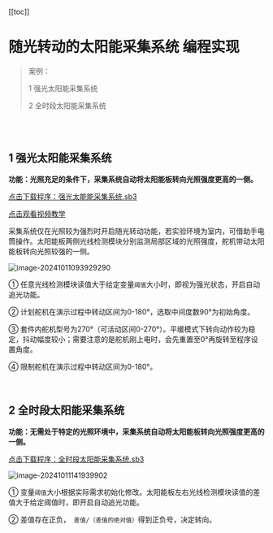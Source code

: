 [[toc]]

# 随光转动的太阳能采集系统 编程实现 

> 案例：
>
> 1  强光太阳能采集系统
>
> 2  全时段太阳能采集系统

<br>

<br>

## 1 强光太阳能采集系统

**功能：光照充足的条件下，采集系统自动将太阳能板转向光照强度更高的一侧。**

<a href="/tutorial/cfdsx/sb3/07/强光太阳能采集系统.sb3">点击下载程序：强光太能能采集系统.sb3</a>

<a href="https://www.bilibili.com/video/BV1BszFYPEg1/?spm_id_from=333.999.0.0&vd_source=d34a80bae9d64a0c5a0716bd47877802" target="_blank">点击观看视频教学</a>


采集系统仅在光照较为强烈时开启随光转动功能，若实验环境为室内，可借助手电筒操作。太阳能板两侧光线检测模块分别监测局部区域的光照强度，舵机带动太阳能板转向光照较强的一侧。

![image-20241011093929290](/随光转动的太阳能采集系统编程实现.assets/image-20241011093929290.png)

①  任意光线检测模块读值大于给定变量`阈值`大小时，即视为强光状态，开启自动追光功能。

②  计划舵机在演示过程中转动区间为0-180°，选取中间度数90°为初始角度。

③  套件内舵机型号为270°（可活动区间0-270°）。平缓模式下转向动作较为稳定，抖动幅度较小；需要注意的是舵机刚上电时，会先重置至0°再旋转至程序设置角度。

④  限制舵机在演示过程中转动区间为0-180°。

<br>

## 2 全时段太阳能采集系统

**功能：无需处于特定的光照环境中，采集系统自动将太阳能板转向光照强度更高的一侧。**

<a href="/tutorial/cfdsx/sb3/07/全时段太阳能采集系统.sb3">点击下载程序：全时段太阳能采集系统.sb3</a>

![image-20241011141939902](/随光转动的太阳能采集系统编程实现.assets/微信截图_20241107172031.png)

①  变量`阈值`大小根据实际需求初始化修改。太阳能板左右光线检测模块读值的差值大于给定阈值时，即开启自动追光功能。

②  差值存在正负，` 差值/（差值的绝对值）`得到正负号，决定转向。